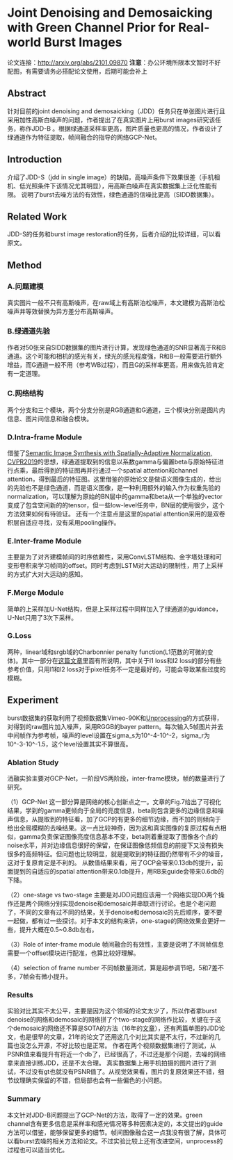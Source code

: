 # Joint Denoising and Demosaicking with Green Channel Prior for Real-world Burst Images

论文连接：http://arxiv.org/abs/2101.09870
**注意**：办公环境所限本文暂时不好配图，有需要请务必搭配论文使用，后期可能会补上

## Abstract

针对目前的joint denoising and demosaicking（JDD）任务只在单张图片进行且采用加性高斯白噪声的问题，作者提出了在真实图片上用burst images研究该任务，称作JDD-B
。根据绿通道采样率更高，图片质量也更高的情况，作者设计了绿通道作为特征提取，帧间融合的指导的网络GCP-Net。

## Introduction

介绍了JDD-S（jdd in single image）的缺陷，高噪声条件下效果很差（手机相机、低光照条件下该情况尤其明显），用高斯白噪声在真实数据集上泛化性能有限。
说明了burst去噪方法的有效性，绿色通道的信噪比更高（SIDD数据集）。

## Related Work

JDD-S的任务和burst image restoration的任务，后者介绍的比较详细，可以看原文。

## Method

### A.问题建模

真实图片一般不只有高斯噪声，在raw域上有高斯泊松噪声，本文建模为高斯泊松噪声并等效替换为异方差分布高斯噪声。

### B.绿通道先验

作者对50张来自SIDD数据集的图片进行计算，发现绿色通道的SNR显著高于R和B通道。这个可能和相机的感光有关，绿光的感光程度强，R和B一般需要进行额外增益，而G通道一般不用（参考WB过程），而且G的采样率更高，用来做先验肯定有一定道理。

### C.网络结构

两个分支和三个模块，两个分支分别是RGB通道和G通道，三个模块分别是图片内信息、图片间信息和融合模块。

### D.Intra-frame Module

借鉴了[Semantic Image Synthesis with Spatially-Adaptive Normalization, CVPR2019](https://arxiv.org/abs/1903.07291)的思想，绿通道提取到的信息以系数gamma与偏置beta与原始特征进行点乘，最后得到的特征图再并行通过一个spatial attention和channel attention，得到最后的特征图。这里借鉴的原始论文是做语义图像生成的，给出的先验也不是绿色通道，而是语义图像，是一种利用额外的输入作为权重先验的normalization，可以理解为原始的BN层中的gamma和beta从一个单独的vector变成了包含空间新的的tensor，但一些low-level任务中，BN层的使用很少，这个方法效果如何有待验证。
还有一个注意点是这里的spatial attention采用的是双卷积层自适应寻找，没有采用pooling操作。

### E.Inter-frame Module

主要是为了对齐建模帧间的时序依赖性，采用ConvLSTM结构、金字塔处理和可变形卷积来学习帧间的offset。同时考虑到LSTM对大运动的限制性，用了上采样的方式扩大对大运动的感知。

### F.Merge Module

简单的上采样加U-Net结构，但是上采样过程中同样加入了绿通道的guidance，U-Net只用了3次下采样。

### G.Loss

两种，linear域和srgb域的Charbonnier penalty function(L1范数的可微的变体)。其中一部分在[这篇文章](https://blog.csdn.net/weixin_42447651/article/details/80809564)里面有所说明，其中关于l1 loss和l2 loss的部分有些参考价值，只用l1和l2 loss对于pixel任务不一定是最好的，可能会导致某些过度的模糊。

## Experiment

burst数据集的获取利用了视频数据集Vimeo-90K和[Unprocessing](https://people.csail.mit.edu/tfxue/papers/cvpr2019_unprocess.pdf)的方式获得，对得到的raw图片加入噪声，采用RGGB的bayer pattern。每次输入5帧图片并去中间帧作为参考帧，噪声的level设置在sigma_s为10^-4-10^-2，sigma_r为10^-3-10^-1.5，这个level设置其实不算很高。

### Ablation Study

消融实验主要对GCP-Net，一阶段VS两阶段，inter-frame模块，帧的数量进行了研究。

（1）GCP-Net
这一部分算是网络的核心创新点之一。文章的Fig.7给出了可视化结果，学到的gamma更倾向于全局的亮度信息，beta则包含更多的边缘信息和噪声信息，从提取到的特征看，加了GCP的有更多的细节边缘，而不加的则倾向于给出全局模糊的去噪结果。这一点比较神奇，因为这和真实图像的复原过程有点相似，gamma负责保证图像亮度信息基本不变，beta则着重提取了图像各个点的noise水平，并对边缘信息很好的保留，在保证图像低频信息的前提下又没有损失很多的高频特征。但问题也比较明显，就是提取到的特征图仍然带有不少的噪音，这对于复原肯定是不利的。
从数值结果来看，用了GCP会带来0.13db的提升，前面提到的自适应的spatial attention带来0.1db提升，用RB来guide会带来0.6db的下降。

（2）one-stage vs two-stage
主要是对JDD问题应该用一个网络实现DD两个操作还是两个网络分别实现denoise和demosaic并串联进行讨论。也是个老问题了，不同的文章有过不同的结果，关于denoise和demosaic的先后顺序，要不要一起做，都有过一些探讨。对于本文的结构来讲，one-stage的网络效果会更好一些，提升大概在0.5~0.8db左右。

（3）Role of inter-frame module
帧间融合的有效性，主要是说明了不同帧信息需要一个offset模块进行配准，也算比较好理解。

（4）selection of frame number
不同帧数量测试，算是超参调节吧，5和7差不多，7帧会有微小提升。

### Results

实验对比其实不太公平，主要是因为这个领域的论文太少了，所以作者拿burst denoise的网络和demosaic的网络拼了个two-stage的网络作比较，关键在于这个demosaic的网络还不算是SOTA的方法（16年的[文章](http://groups.csail.mit.edu/graphics/demosaicnet/)），还有两篇单图的JDD论文，也是很早的文章，21年的论文了还用这几个对比其实是不太行，不过新的几篇也没怎么开源，不好比较也是正常。
作者在两个视频数据集进行了测试，从PSNR值来看提升有将近一个db了，已经很高了，不过还是那个问题，去噪的网络拿来直接训练JDD，还是不太合理。
真实数据集上用手机拍摄的图片进行了测试，不过没有gt也就没有PSNR值了。从视觉效果看，图片的复原效果还不错，细节纹理确实保留的不错，但局部也会有一些偏色的小问题。

### Summary
本文针对JDD-B问题提出了GCP-Net的方法，取得了一定的效果。green channel含有更多信息是采样率和感光情况等多种因素决定的，本文提出的guide方法可以借鉴，能够保留更多的细节。帧间图像融合这一点我没有很了解，具体可以看burst去噪的相关方法和论文。不过实验比较上还有改进空间，unprocess的过程也可以适当优化。
